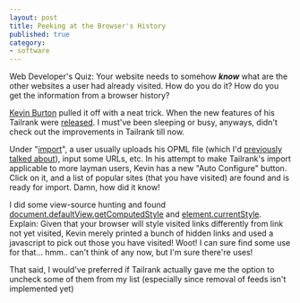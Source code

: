 ```yaml
---
layout: post
title: Peeking at the Browser's History
published: true
category:
- software
---
```

Web Developer's Quiz: Your website needs to somehow **_know_** what are the other websites a user had already visited. How do you do it? How do you get the information from a browser history?

[Kevin Burton](http://www.feedblog.org/) pulled it off with a neat trick. When the new features of his Tailrank were [released](http://www.feedblog.org/2006/03/tailrank_launch.html). I must've been sleeping or busy, anyways, didn't check out the improvements in Tailrank till now.

Under "[import](http://tailrank.com/import)", a user usually uploads his OPML file (which I'd [previously talked about](../../articles/2006/02/21/tailrank-personalised-google-news-for-blogs)), input some URLs, etc. In his attempt to make Tailrank's import applicable to more layman users, Kevin has a new "Auto Configure" button. Click on it, and a list of popular sites (that you have visited) are found and is ready for import. Damn, how did it know!

I did some view-source hunting and found [document.defaultView.getComputedStyle](http://www.faqts.com/knowledge_base/view.phtml/aid/7157) and [element.currentStyle](http://www.thescripts.com/forum/thread89231.html). Explain: Given that your browser will style visited links differently from link not yet visited, Kevin merely printed a bunch of hidden links and used a javascript to pick out those you have visited! Woot! I can sure find some use for that... hmm.. can't think of any now, but I'm sure there're uses!

That said, I would've preferred if Tailrank actually gave me the option to uncheck some of them from my list (especially since removal of feeds isn't implemented yet)

